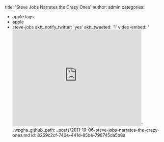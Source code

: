 title: 'Steve Jobs Narrates the Crazy Ones'
author: admin
categories:
  - apple
tags:
  - apple
  - steve-jobs
aktt_notify_twitter: 'yes'
aktt_tweeted: '1'
video-embed: '<iframe width="420" height="315" src="http://www.youtube.com/embed/8rwsuXHA7RA?rel=0" frameborder="0" allowfullscreen></iframe>'
_wpghs_github_path: _posts/2011-10-06-steve-jobs-narrates-the-crazy-ones.md
id: 8259c2cf-746e-441d-85be-798745da5b8a
